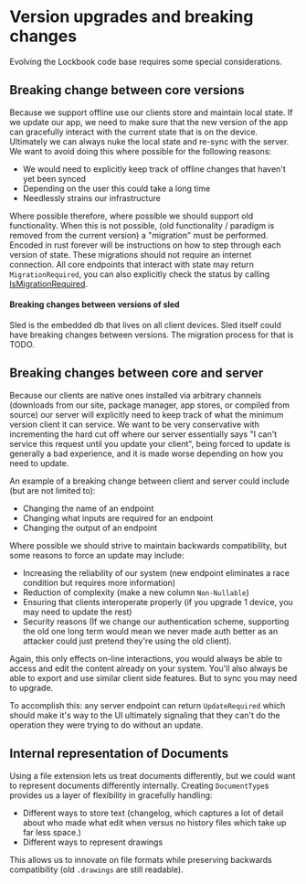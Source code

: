 # Version upgrades and breaking changes

Evolving the Lockbook code base requires some special considerations. 

## Breaking change between core versions

Because we support offline use our clients store and maintain local state. If we update our app, we need to make sure that the new version of the app can gracefully interact with the current state that is on the device. Ultimately we can always nuke the local state and re-sync with the server. We want to avoid doing this where possible for the following reasons:

+ We would need to explicitly keep track of offline changes that haven't yet been synced
+ Depending on the user this could take a long time
+ Needlessly strains our infrastructure

Where possible therefore, where possible we should support old functionality. When this is not possible, (old functionality / paradigm is removed from the current version) a "migration" must be performed. Encoded in rust forever will be instructions on how to step through each version of state. These migrations should not require an internet connection. All core endpoints that interact with state may return `MigrationRequired`, you can also explicitly check the status by calling [IsMigrationRequired](todo).

#### Breaking changes between versions of sled

Sled is the embedded db that lives on all client devices. Sled itself could have breaking changes between versions. The migration process for that is TODO.

## Breaking changes between core and server

Because our clients are native ones installed via arbitrary channels (downloads from our site, package manager, app stores, or compiled from source) our server will explicitly need to keep track of what the minimum version client it can service. We want to be very conservative with incrementing the hard cut off where our server essentially says "I can't service this request until you update your client", being forced to update is generally a bad experience, and it is made worse depending on how you need to update.

An example of a breaking change between client and server could include (but are not limited to):
+ Changing the name of an endpoint
+ Changing what inputs are required for an endpoint
+ Changing the output of an endpoint

Where possible we should strive to maintain backwards compatibility, but some reasons to force an update may include:
+ Increasing the reliability of our system (new endpoint eliminates a race condition but requires more information)
+ Reduction of complexity (make a new column `Non-Nullable`)
+ Ensuring that clients interoperate properly (if you upgrade 1 device, you may need to update the rest)
+ Security reasons (If we change our authentication scheme, supporting the old one long term would mean we never made auth better as an attacker could just pretend they're using the old client).

Again, this only effects on-line interactions, you would always be able to access and edit the content already on your system. You'll also always be able to export and use similar client side features. But to sync you may need to upgrade. 

To accomplish this: any server endpoint can return `UpdateRequired` which should make it's way to the UI ultimately signaling that they can't do the operation they were trying to do without an update.

## Internal representation of Documents

Using a file extension lets us treat documents differently, but we could want to represent documents differently internally. Creating `DocumentType`s provides us a layer of flexibility in gracefully handling:
+ Different ways to store text (changelog, which captures a lot of detail about who made what edit when versus no history files which take up far less space.)
+ Different ways to represent drawings

This allows us to innovate on file formats while preserving backwards compatibility (old `.drawings` are still readable).
